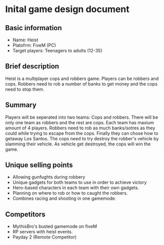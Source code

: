 # Inital game design document

## Basic information

* Name: Heist
* Platofrm: FiveM (PC)
* Target players: Teenagers to adults (12-35)

## Brief description

Heist is a multiplayer cops and robbers game. Players can be robbers and cops. Robbers need to rob a number of banks to get money and the cops need to stop them.

## Summary

Players will be seperated into two teams: Cops and robbers. There will be only one team as robbers and the rest are cops. Each team has maxium amount of 4 players. Robbers need to rob as much banks/sotres as they could while trying to escape from the cops. Finally they can chose how to getaway Los Santos. The cops need to try destroy the robber's vehicle by slamming their vehicle. As vehicle get destroyed, the cops will win the game.

## Unique selling points

* Allowing gunfughts during robbery
* Unique gadgets for both teams to use in order to achieve victory
* Hero-based characters in each team with their own gadgets.
* Planning on where to rob or how to caught the robbers.
* Combines racing and shooting in one gamemode.
  
## Competitors

* MythisBro's busted gamemode on fiveM
* RP servers with heist events.
* Payday 2 (Remote Competitor)
